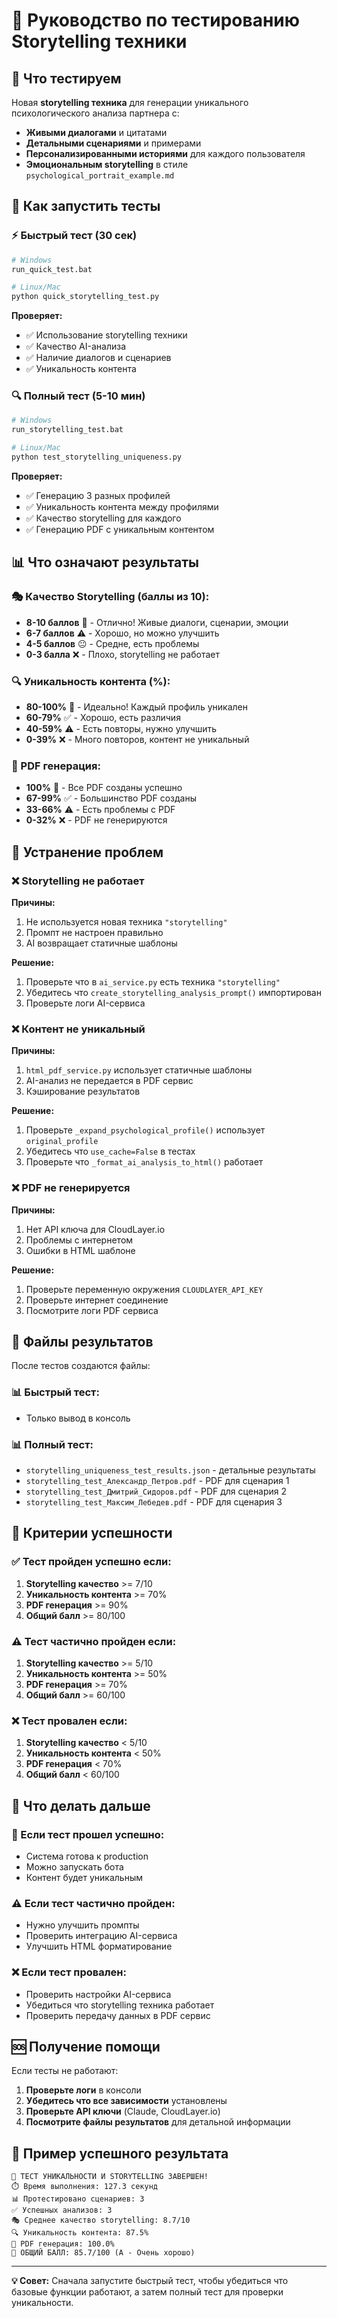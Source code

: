 # 🧪 Руководство по тестированию Storytelling техники

## 🎯 Что тестируем

Новая **storytelling техника** для генерации уникального психологического анализа партнера с:
- **Живыми диалогами** и цитатами
- **Детальными сценариями** и примерами
- **Персонализированными историями** для каждого пользователя
- **Эмоциональным storytelling** в стиле `psychological_portrait_example.md`

## 🚀 Как запустить тесты

### ⚡ Быстрый тест (30 сек)

```bash
# Windows
run_quick_test.bat

# Linux/Mac
python quick_storytelling_test.py
```

**Проверяет:**
- ✅ Использование storytelling техники
- ✅ Качество AI-анализа
- ✅ Наличие диалогов и сценариев
- ✅ Уникальность контента

### 🔍 Полный тест (5-10 мин)

```bash
# Windows
run_storytelling_test.bat

# Linux/Mac
python test_storytelling_uniqueness.py
```

**Проверяет:**
- ✅ Генерацию 3 разных профилей
- ✅ Уникальность контента между профилями
- ✅ Качество storytelling для каждого
- ✅ Генерацию PDF с уникальным контентом

## 📊 Что означают результаты

### 🎭 Качество Storytelling (баллы из 10):

- **8-10 баллов** 🎉 - Отлично! Живые диалоги, сценарии, эмоции
- **6-7 баллов** ⚠️ - Хорошо, но можно улучшить
- **4-5 баллов** 😐 - Средне, есть проблемы
- **0-3 балла** ❌ - Плохо, storytelling не работает

### 🔍 Уникальность контента (%):

- **80-100%** 🎯 - Идеально! Каждый профиль уникален
- **60-79%** ✅ - Хорошо, есть различия
- **40-59%** ⚠️ - Есть повторы, нужно улучшить
- **0-39%** ❌ - Много повторов, контент не уникальный

### 📄 PDF генерация:

- **100%** 🎉 - Все PDF созданы успешно
- **67-99%** ✅ - Большинство PDF созданы
- **33-66%** ⚠️ - Есть проблемы с PDF
- **0-32%** ❌ - PDF не генерируются

## 🔧 Устранение проблем

### ❌ Storytelling не работает

**Причины:**
1. Не используется новая техника `"storytelling"`
2. Промпт не настроен правильно
3. AI возвращает статичные шаблоны

**Решение:**
1. Проверьте что в `ai_service.py` есть техника `"storytelling"`
2. Убедитесь что `create_storytelling_analysis_prompt()` импортирован
3. Проверьте логи AI-сервиса

### ❌ Контент не уникальный

**Причины:**
1. `html_pdf_service.py` использует статичные шаблоны
2. AI-анализ не передается в PDF сервис
3. Кэширование результатов

**Решение:**
1. Проверьте `_expand_psychological_profile()` использует `original_profile`
2. Убедитесь что `use_cache=False` в тестах
3. Проверьте что `_format_ai_analysis_to_html()` работает

### ❌ PDF не генерируется

**Причины:**
1. Нет API ключа для CloudLayer.io
2. Проблемы с интернетом
3. Ошибки в HTML шаблоне

**Решение:**
1. Проверьте переменную окружения `CLOUDLAYER_API_KEY`
2. Проверьте интернет соединение
3. Посмотрите логи PDF сервиса

## 📁 Файлы результатов

После тестов создаются файлы:

### 📊 Быстрый тест:
- Только вывод в консоль

### 📊 Полный тест:
- `storytelling_uniqueness_test_results.json` - детальные результаты
- `storytelling_test_Александр_Петров.pdf` - PDF для сценария 1
- `storytelling_test_Дмитрий_Сидоров.pdf` - PDF для сценария 2  
- `storytelling_test_Максим_Лебедев.pdf` - PDF для сценария 3

## 🎯 Критерии успешности

### ✅ Тест пройден успешно если:

1. **Storytelling качество** >= 7/10
2. **Уникальность контента** >= 70%
3. **PDF генерация** >= 90%
4. **Общий балл** >= 80/100

### ⚠️ Тест частично пройден если:

1. **Storytelling качество** >= 5/10
2. **Уникальность контента** >= 50%
3. **PDF генерация** >= 70%
4. **Общий балл** >= 60/100

### ❌ Тест провален если:

1. **Storytelling качество** < 5/10
2. **Уникальность контента** < 50%
3. **PDF генерация** < 70%
4. **Общий балл** < 60/100

## 🔄 Что делать дальше

### 🎉 Если тест прошел успешно:
- Система готова к production
- Можно запускать бота
- Контент будет уникальным

### ⚠️ Если тест частично пройден:
- Нужно улучшить промпты
- Проверить интеграцию AI-сервиса
- Улучшить HTML форматирование

### ❌ Если тест провален:
- Проверить настройки AI-сервиса
- Убедиться что storytelling техника работает
- Проверить передачу данных в PDF сервис

## 🆘 Получение помощи

Если тесты не работают:

1. **Проверьте логи** в консоли
2. **Убедитесь что все зависимости** установлены
3. **Проверьте API ключи** (Claude, CloudLayer.io)
4. **Посмотрите файлы результатов** для детальной информации

## 📝 Пример успешного результата

```
🎉 ТЕСТ УНИКАЛЬНОСТИ И STORYTELLING ЗАВЕРШЕН!
⏱️ Время выполнения: 127.3 секунд
📊 Протестировано сценариев: 3
✅ Успешных анализов: 3
🎭 Среднее качество storytelling: 8.7/10
🔍 Уникальность контента: 87.5%
📄 PDF генерация: 100.0%
🎯 ОБЩИЙ БАЛЛ: 85.7/100 (A - Очень хорошо)
```

---

**💡 Совет:** Сначала запустите быстрый тест, чтобы убедиться что базовые функции работают, а затем полный тест для проверки уникальности. 